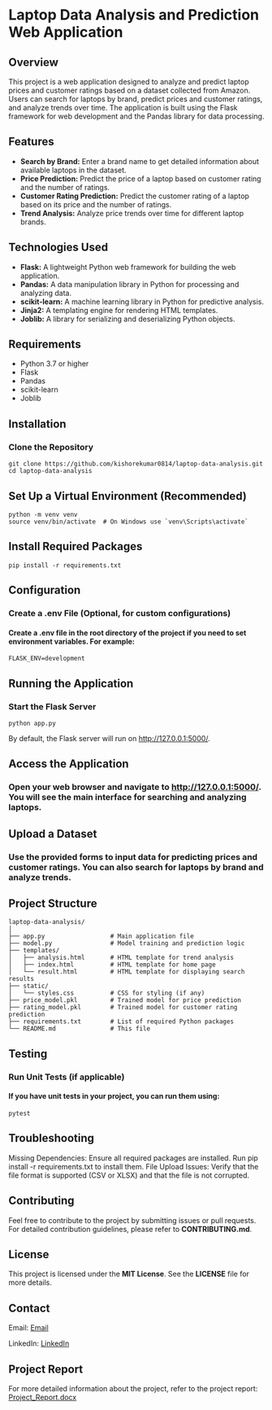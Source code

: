 # Laptop Data Analysis and Prediction Web Application

## Overview
This project is a web application designed to analyze and predict laptop prices and customer ratings based on a dataset collected from Amazon. Users can search for laptops by brand, predict prices and customer ratings, and analyze trends over time. The application is built using the Flask framework for web development and the Pandas library for data processing.

## Features
- **Search by Brand:** Enter a brand name to get detailed information about available laptops in the dataset.
- **Price Prediction:** Predict the price of a laptop based on customer rating and the number of ratings.
- **Customer Rating Prediction:** Predict the customer rating of a laptop based on its price and the number of ratings.
- **Trend Analysis:** Analyze price trends over time for different laptop brands.

## Technologies Used
- **Flask:** A lightweight Python web framework for building the web application.
- **Pandas:** A data manipulation library in Python for processing and analyzing data.
- **scikit-learn:** A machine learning library in Python for predictive analysis.
- **Jinja2:** A templating engine for rendering HTML templates.
- **Joblib:** A library for serializing and deserializing Python objects.

## Requirements
- Python 3.7 or higher
- Flask
- Pandas
- scikit-learn
- Joblib

## Installation
### Clone the Repository
    git clone https://github.com/kishorekumar0814/laptop-data-analysis.git
    cd laptop-data-analysis

## Set Up a Virtual Environment (Recommended)
    python -m venv venv
    source venv/bin/activate  # On Windows use `venv\Scripts\activate`

## Install Required Packages
    pip install -r requirements.txt

## Configuration
### Create a .env File (Optional, for custom configurations)
#### Create a .env file in the root directory of the project if you need to set environment variables. For example:
    FLASK_ENV=development

## Running the Application
### Start the Flask Server
    python app.py
By default, the Flask server will run on http://127.0.0.1:5000/.

## Access the Application
### Open your web browser and navigate to http://127.0.0.1:5000/. You will see the main interface for searching and analyzing laptops.

## Upload a Dataset
### Use the provided forms to input data for predicting prices and customer ratings. You can also search for laptops by brand and analyze trends.

## Project Structure
    laptop-data-analysis/
    │
    ├── app.py                  # Main application file
    ├── model.py                # Model training and prediction logic
    ├── templates/
    │   ├── analysis.html       # HTML template for trend analysis
    │   ├── index.html          # HTML template for home page
    │   └── result.html         # HTML template for displaying search results
    ├── static/
    │   └── styles.css          # CSS for styling (if any)
    ├── price_model.pkl         # Trained model for price prediction
    ├── rating_model.pkl        # Trained model for customer rating prediction
    ├── requirements.txt        # List of required Python packages
    └── README.md               # This file

## Testing
### Run Unit Tests (if applicable)
#### If you have unit tests in your project, you can run them using:
    pytest

## Troubleshooting
Missing Dependencies: Ensure all required packages are installed. Run pip install -r requirements.txt to install them.
File Upload Issues: Verify that the file format is supported (CSV or XLSX) and that the file is not corrupted.

## Contributing
Feel free to contribute to the project by submitting issues or pull requests. For detailed contribution guidelines, please refer to **CONTRIBUTING.md**.

## License
This project is licensed under the **MIT License**. See the **LICENSE** file for more details.

## Contact
Email: [Email](mailto:kishorekumar1409@gmail.com)

LinkedIn: [LinkedIn](https://www.linkedin.com/in/kishorekumar1409/)

## Project Report
For more detailed information about the project, refer to the project report: [Project_Report.docx](https://github.com/user-attachments/files/16403757/Project_Report.docx)

